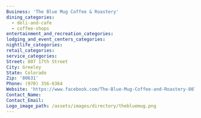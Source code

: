 ```yaml
---
Business: 'The Blue Mug Coffee & Roastery'
dining_categories:
  - deli-and-cafe
  - coffee-shops
entertainment_and_recreation_categories:
lodging_and_event_centers_categories:
nightlife_categories:
retail_categories:
service_categories:
Street: 807 17th Street
City: Greeley
State: Colorado
Zip: '80631'
Phone: (970) 356-6364
Website: 'https://www.facebook.com/The-Blue-Mug-Coffee-and-Roastery-807-17th-Street-Greeley-270784328966/?fref=ts'
Contact_Name:
Contact_Email:
Logo_image_path: /assets/images/directory/thebluemug.png
---
```



